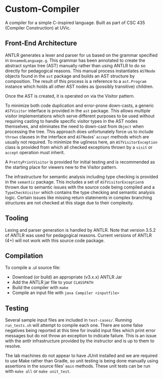 # Custom-Compiler
A compiler for a simple C-inspired language. Built as part of CSC 435 (Compiler Construction) at UVic.

## Front-End Architecture

ANTLR generates a lexer and parser for us based on the grammar specified in `UnnamedLanguage.g`. This grammar has been annotated 
to create the abstract syntax tree (AST) manually rather than using ANTLR to do so directly for pedagogical reasons.
This manual process instantiates `ASTNode` objects found in the `ast` package and builds an AST structure by composition. 
The result of this process is a reference to a `ast.Program` instance which holds all other AST nodes as (possibly transitive) children.

Once the AST is created, it is operated on via the Visitor pattern.

To minimize both code duplication and error-prone down-casts, a generic `ASTVisitor` interface is provided in the `ast` package. This allows
multiple visitor implementations which serve different purposes to be used without requiring casting to handle specific visitor types
in the AST nodes themselves, and eliminates the need to down-cast from `Object` when processing the tree.
This approach does unfortunately force us to include `throws` clauses in the interface and `ASTNode`s' `accept` methods which are usually
not required. To minimize the ugliness here, an `ASTVisitorException` class is provided from which all checked exceptions thrown by a `visit`
or `accept` operation must inherit.

A `PrettyPrintVisitor` is provided for initial testing and is recommended as the starting place for viewers new to the Visitor pattern.

The infrastructure for semantic analysis including type checking is provided in the `semantic` package.
This includes a set of `ASTVisitorException`s thrown due to semantic issues with the source code being compiled and a `TypeCheckVisitor`
which contains the type checking and semantic analysis logic. Certain issues like missing return statements in complex branching structures
are not checked at this stage due to their complexity.

## Tooling

Lexing and parser generation is handled by ANTLR. Note that version 3.5.2 of ANTLR was used for pedagogical reasons. Current versions of ANTLR (4+) will not work with this source code package. 

## Compilation
To compile a .ul source file:
* Download (or build) an appropriate (v3.x.x) ANTLR Jar
* Add the ANTLR jar file to your `CLASSPATH`
* Build the compiler with `make`
* Compile an input file with `java Compiler <inputfile>`

## Testing

Several sample input files are included in `test-cases/`. Running `run_tests.sh` will attempt to compile each one. There are some false negatives being reported at this time for invalid input files which print error messages but do not throw an exception to indicate failure. This is an issue with the antlr infrastructure provided by the instructor and is up to them to resolve.

The lab machines do not appear to have JUnit installed and we are required to use Make rather than Gradle, so unit testing is being done manually using assertions in the source files' `main` methods. These unit tests can be run with `make all` or `make unit_test`.
